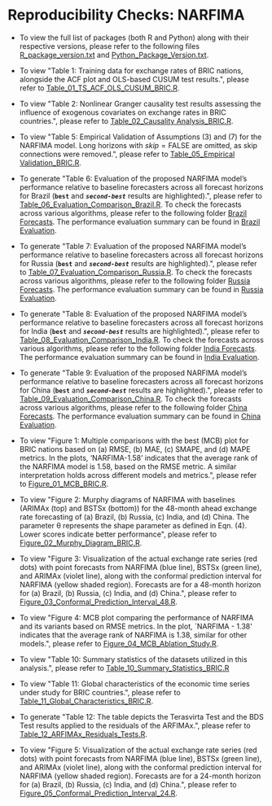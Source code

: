 # Reproducibility Checks: NARFIMA

* To view the full list of packages (both R and Python) along with their respective versions, please refer to the following files [R_package_version.txt](https://github.com/mad-stat/NARFIMA/blob/main/R_package_version.txt) and [Python_Package_Version.txt](https://github.com/mad-stat/NARFIMA/blob/main/Python_Package_Version.txt).

* To view "Table 1: Training data for exchange rates of BRIC nations, alongside the ACF plot and OLS-based CUSUM test results.", please refer to [Table_01_TS_ACF_OLS_CUSUM_BRIC.R](https://github.com/mad-stat/NARFIMA/blob/main/Table_01_TS_ACF_OLS_CUSUM_BRIC.R).

* To view "Table 2: Nonlinear Granger causality test results assessing the influence of exogenous covariates on exchange rates in BRIC countries.", please refer to [Table_02_Causality Analysis_BRIC.R](https://github.com/mad-stat/NARFIMA/blob/main/Table_02_Causality_Analysis_BRIC.R).

* To view "Table 5: Empirical Validation of Assumptions (3) and (7) for the NARFIMA model. Long horizons with $skip = \text{FALSE}$ are omitted, as skip connections were removed.", please refer to [Table_05_Empirical Validation_BRIC.R](https://github.com/mad-stat/NARFIMA/blob/main/Table_05_Empirical_Validation_BRIC.R).

* To generate "Table 6: Evaluation of the proposed NARFIMA model’s performance relative to baseline forecasters across all forecast horizons for Brazil (**`best`** and ***`second-best`*** results are highlighted).", please refer to [Table_06_Evaluation_Comparison_Brazil.R](https://github.com/mad-stat/NARFIMA/blob/main/Table_06_Evaluation_Comparison_Brazil.R). To check the forecasts across various algorithms, please refer to the following folder [Brazil Forecasts](https://github.com/mad-stat/NARFIMA/tree/main/Dataset/Dataset_Model_Forecasts/Brazil). The performance evaluation summary can be found in [Brazil Evaluation](https://github.com/mad-stat/NARFIMA/blob/main/Dataset/Dataset_Model_Evaluation/Brazil%20Evaluation.xlsx).

* To generate "Table 7: Evaluation of the proposed NARFIMA model’s performance relative to baseline forecasters across all forecast horizons for Russia (**`best`** and ***`second-best`*** results are highlighted).", please refer to [Table_07_Evaluation_Comparison_Russia.R](https://github.com/mad-stat/NARFIMA/blob/main/Table_07_Evaluation_Comparison_Russia.R). To check the forecasts across various algorithms, please refer to the following folder [Russia Forecasts](https://github.com/mad-stat/NARFIMA/tree/main/Dataset/Dataset_Model_Forecasts/Russia). The performance evaluation summary can be found in [Russia Evaluation](https://github.com/mad-stat/NARFIMA/blob/main/Dataset/Dataset_Model_Evaluation/Russia%20Evaluation.xlsx).

* To generate "Table 8: Evaluation of the proposed NARFIMA model’s performance relative to baseline forecasters across all forecast horizons for India (**`best`** and ***`second-best`*** results are highlighted).", please refer to [Table_08_Evaluation_Comparison_India.R](https://github.com/mad-stat/NARFIMA/blob/main/Table_08_Evaluation_Comparison_India.R). To check the forecasts across various algorithms, please refer to the following folder [India Forecasts](https://github.com/mad-stat/NARFIMA/tree/main/Dataset/Dataset_Model_Forecasts/India). The performance evaluation summary can be found in [India Evaluation](https://github.com/mad-stat/NARFIMA/blob/main/Dataset/Dataset_Model_Evaluation/India%20Evaluation.xlsx).

* To generate "Table 9: Evaluation of the proposed NARFIMA model’s performance relative to baseline forecasters across all forecast horizons for China (**`best`** and ***`second-best`*** results are highlighted).", please refer to [Table_09_Evaluation_Comparison_China.R](https://github.com/mad-stat/NARFIMA/blob/main/Table_09_Evaluation_Comparison_China.R). To check the forecasts across various algorithms, please refer to the following folder [China Forecasts](https://github.com/mad-stat/NARFIMA/tree/main/Dataset/Dataset_Model_Forecasts/Russia). The performance evaluation summary can be found in [China Evaluation](https://github.com/mad-stat/NARFIMA/blob/main/Dataset/Dataset_Model_Evaluation/China%20Evaluation.xlsx).

* To view "Figure 1: Multiple comparisons with the best (MCB) plot for BRIC nations based on (a) RMSE, (b) MAE, (c) SMAPE, and (d) MAPE metrics. In the plots, ‘NARFIMA-1.58’ indicates that the average rank of the NARFIMA model is 1.58, based on the RMSE metric. A similar interpretation holds across different models and metrics.", please refer to [Figure_01_MCB_BRIC.R](https://github.com/mad-stat/NARFIMA/blob/main/Figure_01_MCB_BRIC.R).

* To view "Figure 2: Murphy diagrams of NARFIMA with baselines (ARIMAx (top) and BSTSx (bottom)) for the 48-month ahead exchange rate forecasting of (a) Brazil, (b) Russia, (c) India, and (d) China. The parameter θ represents the shape parameter as defined in Eqn. (4). Lower scores indicate better performance", please refer to [Figure_02_Murphy_Diagram_BRIC.R](https://github.com/mad-stat/NARFIMA/blob/main/Figure_02_Murphy_Diagram_BRIC.R).

* To view "Figure 3: Visualization of the actual exchange rate series (red dots) with point forecasts from NARFIMA (blue line), BSTSx (green line), and ARIMAx (violet line), along with the conformal prediction interval for NARFIMA (yellow shaded region). Forecasts are for a 48-month horizon for (a) Brazil, (b) Russia, (c) India, and (d) China.", please refer to [Figure_03_Conformal_Prediction_Interval_48.R](https://github.com/mad-stat/NARFIMA/blob/main/Figure_03_Conformal_Prediction_Interval_48.R).

* To view "Figure 4: MCB plot comparing the performance of NARFIMA and its variants based on RMSE metrics. In the plot, `NARFIMA - 1.38' indicates that the average rank of NARFIMA is 1.38, similar for other models.", please refer to [Figure_04_MCB_Ablation_Study.R](https://github.com/mad-stat/NARFIMA/blob/main/Figure_04_MCB_Ablation_Study).
  
* To view "Table 10: Summary statistics of the datasets utilized in this analysis.", please refer to [Table_10_Summary_Statistics_BRIC.R](https://github.com/mad-stat/NARFIMA/blob/main/Table_10_Summary_Statistics_BRIC.R)

* To view "Table 11: Global characteristics of the economic time series under study for BRIC countries.", please refer to [Table_11_Global_Characteristics_BRIC.R](https://github.com/mad-stat/NARFIMA/blob/main/Table_11_Global_Characteristics_BRIC.R).

* To generate "Table 12: The table depicts the Terasvirta Test and the BDS Test results applied to the residuals of the ARFIMAx.", please refer to [Table_12_ARFIMAx_Residuals_Tests.R](https://github.com/mad-stat/NARFIMA/blob/main/Table_12_ARFIMAx_Residuals_Tests.R).

* To view "Figure 5: Visualization of the actual exchange rate series (red dots) with point forecasts from NARFIMA (blue line), BSTSx (green line), and ARIMAx (violet line), along with the conformal prediction interval for NARFIMA (yellow shaded region). Forecasts are for a 24-month horizon for (a) Brazil, (b) Russia, (c) India, and (d) China.", please refer to [Figure_05_Conformal_Prediction_Interval_24.R](https://github.com/mad-stat/NARFIMA/blob/main/Figure_05_Conformal_Prediction_Interval_24.R).
